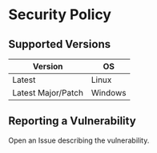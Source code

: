 # Security Policy

## Supported Versions

| Version            | OS      |
| ------------------ | ------- |
| Latest             | Linux   |
| Latest Major/Patch | Windows |

## Reporting a Vulnerability

Open an Issue describing the vulnerability.
